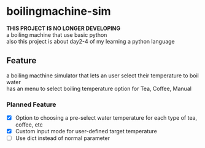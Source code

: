 # boilingmachine-sim
**THIS PROJECT IS NO LONGER DEVELOPING** <br>
a boiling machine that use basic python <br>
also this project is about day2-4 of my learning a python language <br>
## Feature
a boiling macthine simulator that lets an user select their temperature to boil water <br>
has an menu to select boiling temperature option for Tea, Coffee, Manual
### Planned Feature <br>
- [x] Option to choosing a pre-select water temperature for each type of tea, coffee, etc <br>
- [x] Custom input mode for user-defined target temperature
- [ ] Use dict instead of normal parameter 
